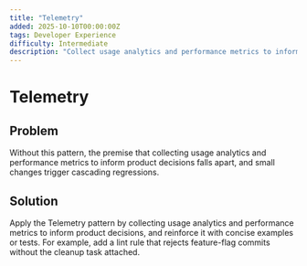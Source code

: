 ```yaml
---
title: "Telemetry"
added: 2025-10-10T00:00:00Z
tags: Developer Experience
difficulty: Intermediate
description: "Collect usage analytics and performance metrics to inform product decisions."
---
```

# Telemetry

## Problem

Without this pattern, the premise that collecting usage analytics and performance metrics to inform product decisions falls apart, and small changes trigger cascading regressions.

## Solution

Apply the Telemetry pattern by collecting usage analytics and performance metrics to inform product decisions, and reinforce it with concise examples or tests. For example, add a lint rule that rejects feature-flag commits without the cleanup task attached.
